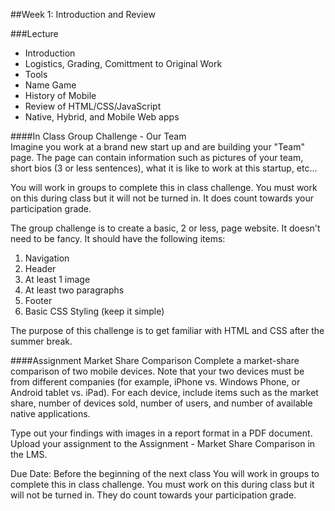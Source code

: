 ##Week 1: Introduction and Review

###Lecture

-	Introduction
-	Logistics, Grading, Comittment to Original Work
-	Tools
-	Name Game
-	History of Mobile
-	Review of HTML/CSS/JavaScript
-	Native, Hybrid, and Mobile Web apps

####In Class Group Challenge - Our Team  
Imagine you work at a brand new start up and are building your "Team" page.  The page can contain information such as pictures of your team, short bios (3 or less sentences), what it is like to work at this startup, etc...

You will work in groups to complete this in class challenge. You must work on this during class but it will
not be turned in.  It does count towards your participation grade. 

The group challenge is to create a basic, 2 or less, page website.  It doesn't need to be fancy. 
It should have the following items:

1.	Navigation
2.	Header
3.  At least 1 image
4.	At least two paragraphs
5.	Footer
6.	Basic CSS Styling (keep it simple)

The purpose of this challenge is to get familiar with HTML and CSS after the 
summer break.  

####Assignment Market Share Comparison
Complete a market-share comparison of two mobile devices. Note that your
two devices must be from different companies (for example, iPhone vs. Windows Phone, or Android tablet vs. iPad). 
For each device, include items such as the market share, number of devices sold, number of users, and number of 
available native applications. 

Type out your findings with images in a report format in a PDF document.  Upload your assignment to the 
Assignment - Market Share Comparison in the LMS.

Due Date: Before the beginning of the next class
You will work in groups to complete this in class challenge. You must work on this during class but it will
not be turned in.  They do count towards your participation grade. 
